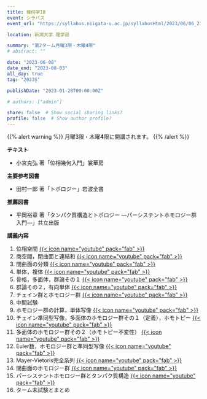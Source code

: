 ```yaml
---
title: 幾何学IB
event: シラバス
event_url: "https://syllabus.niigata-u.ac.jp/syllabusHtml/2023/06/06_232S1526_ja_JP.html"

location: 新潟大学 理学部

summary: "第2ターム月曜3限・木曜4限"
# abstract: ""

date: "2023-06-08"
date_end: "2023-08-03"
all_day: true
tag: "2023S"

publishDate: "2023-01-28T00:00:00Z"

# authors: ["admin"]

share: false  # Show social sharing links?
profile: false  # Show author profile?
---
```

{{% alert warning %}}
月曜3限・木曜**4**限に開講されます。
{{% /alert %}}

**テキスト**
- 小宮克弘 著「位相幾何入門」裳華房

**主要参考図書**
- 田村一郎 著「トポロジー」岩波全書

**推薦図書**
- 平岡裕章 著「タンパク質構造とトポロジー ―パーシステントホモロジー群入門―」共立出版

**講義内容**
1. 位相空間
	[{{< icon name="youtube" pack="fab" >}}](https://youtu.be/AVtP3n4EoFs)
2. 商空間，閉曲面と連結和
	[{{< icon name="youtube" pack="fab" >}}](https://youtu.be/w-Btzrqw2YU)
3. 閉曲面の分類
	[{{< icon name="youtube" pack="fab" >}}](https://youtu.be/0Oqu1nw41HQ)
4. 単体，複体
	[{{< icon name="youtube" pack="fab" >}}](https://youtu.be/QoQ1HRi8ya8)
5. 骨格，多面体，群論その１
	[{{< icon name="youtube" pack="fab" >}}](https://youtu.be/PETVJ_fcWFk)
6. 群論その２，有向単体
	[{{< icon name="youtube" pack="fab" >}}](https://youtu.be/PLPXKkXFAIM)
7. チェイン群とホモロジー群
	[{{< icon name="youtube" pack="fab" >}}](https://youtu.be/hHELBqp7MJo)
8. 中間試験
9. ホモロジー群の計算，単体写像
	[{{< icon name="youtube" pack="fab" >}}](https://youtu.be/ZfFdJJq7Slw)
10. チェイン準同型写像，多面体のホモロジー群その１（定義），ホモトピー
	[{{< icon name="youtube" pack="fab" >}}](https://youtu.be/6HfMNDhDV1k)
11. 多面体のホモロジー群その２（ホモトピー不変性）
	[{{< icon name="youtube" pack="fab" >}}](https://youtu.be/1ELnomgy9aE)
12. Euler数，ホモロジー群と準同型写像
	[{{< icon name="youtube" pack="fab" >}}](https://youtu.be/z5dL9tomc48)
13. Mayer-Vietoris完全系列
	[{{< icon name="youtube" pack="fab" >}}](https://youtu.be/GhInVKww9fk)
14. 閉曲面のホモロジー群
	[{{< icon name="youtube" pack="fab" >}}](https://youtu.be/UOi-fjp3jxc)
15. パーシステントホモロジー群とタンパク質構造
	[{{< icon name="youtube" pack="fab" >}}](https://youtu.be/qBvtyFuBNcg)
16. ターム末試験とまとめ
